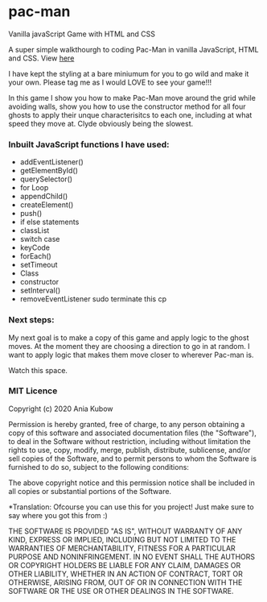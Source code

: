 # pac-man
Vanilla javaScript Game with HTML and CSS

A super simple walkthourgh to coding Pac-Man in vanilla JavaScript, HTML and CSS. View [here](https://www.youtube.com/channel/UC5DNytAJ6_FISueUfzZCVsw)

I have kept the styling at a bare miniumum for you to go wild and make it your own. Please tag me as I would LOVE to see your game!!!

In this game I show you how to make Pac-Man move around the grid while avoiding walls, show you how to use the constructor method for all four ghosts to apply their unque characterisitcs to each one, including at what speed they move at. Clyde obviously being the slowest.

### Inbuilt JavaScript functions I have used:
* addEventListener()
* getElementById()
* querySelector()
* for Loop
* appendChild()
* createElement()
* push()
* if else statements
* classList
* switch case
* keyCode
* forEach()
* setTimeout
* Class
* constructor
* setInterval()
* removeEventListener
sudo terminate this cp
### Next steps:
My next goal is to make a copy of this game and apply logic to the ghost moves. At the moment they are choosing a direction to go in at random. I want to apply logic that makes them move closer to wherever Pac-man is.

Watch this space.



### MIT Licence

Copyright (c) 2020 Ania Kubow

Permission is hereby granted, free of charge, to any person obtaining a copy of this software and associated documentation files (the "Software"), to deal in the Software without restriction, including without limitation the rights to use, copy, modify, merge, publish, distribute, sublicense, and/or sell copies of the Software, and to permit persons to whom the Software is furnished to do so, subject to the following conditions:

The above copyright notice and this permission notice shall be included in all copies or substantial portions of the Software.

*Translation: Ofcourse you can use this for you project! Just make sure to say where you got this from :)

THE SOFTWARE IS PROVIDED "AS IS", WITHOUT WARRANTY OF ANY KIND, EXPRESS OR IMPLIED, INCLUDING BUT NOT LIMITED TO THE WARRANTIES OF MERCHANTABILITY, FITNESS FOR A PARTICULAR PURPOSE AND NONINFRINGEMENT. IN NO EVENT SHALL THE AUTHORS OR COPYRIGHT HOLDERS BE LIABLE FOR ANY CLAIM, DAMAGES OR OTHER LIABILITY, WHETHER IN AN ACTION OF CONTRACT, TORT OR OTHERWISE, ARISING FROM, OUT OF OR IN CONNECTION WITH THE SOFTWARE OR THE USE OR OTHER DEALINGS IN THE SOFTWARE.
